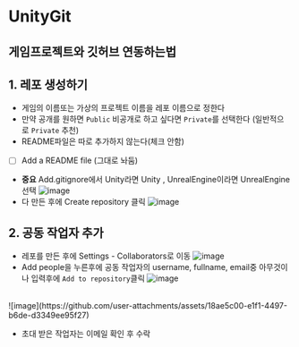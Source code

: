 # UnityGit
## 게임프로젝트와 깃허브 연동하는법

## 1. 레포 생성하기
- 게임의 이름또는 가상의 프로젝트 이름을 레포 이름으로 정한다
- 만약 공개를 원하면 `Public` 비공개로 하고 싶다면 `Private`를 선택한다 (일반적으로 `Private` 추천)
- README파일은 따로 추가하지 않는다(체크 안함)
- [ ] Add a README file (그대로 놔둠) <br>
- **중요** Add.gitignore에서 Unity라면 Unity , UnrealEngine이라면 UnrealEngine선택
![image](https://github.com/user-attachments/assets/964a85bd-2fc1-4a2f-9171-b83cb041c51e)
- 다 만든 후에 Create repository 클릭
![image](https://github.com/user-attachments/assets/ee88fc4f-3f04-4045-8af5-f0b519d98180)

## 2. 공동 작업자 추가
- 레포를 만든 후에 Settings - Collaborators로 이동
![image](https://github.com/user-attachments/assets/90f9c94d-931b-438e-87d1-bb5fb9049873)
- Add people을 누른후에 공동 작업자의 username, fullname, email중 아무것이나 입력후에 `Add to repository`클릭
![image](https://github.com/user-attachments/assets/682aa24e-5522-4835-b0ba-819f5deb4829)
<br>
![image](https://github.com/user-attachments/assets/18ae5c00-e1f1-4497-b6de-d3349ee95f27)


- 초대 받은 작업자는 이메일 확인 후 수락
